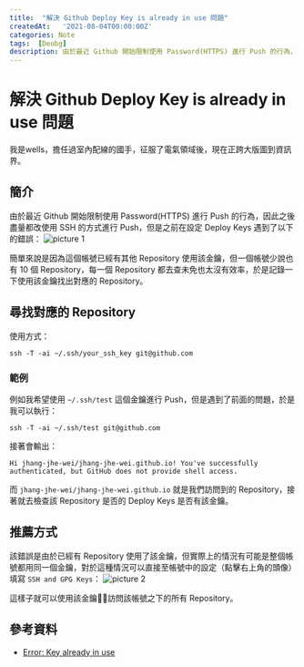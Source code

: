 ```yaml
---
title:  "解決 Github Deploy Key is already in use 問題"
createdAt:   '2021-08-04T00:00:00Z'
categories: Note
tags:  [Deubg]
description: 由於最近 Github 開始限制使用 Password(HTTPS) 進行 Push 的行為，因此之後盡量都改使用 SSH 的方式進行 Push，但是之前在設定 Deploy Keys 遇到了以下的錯誤...
---
```

# 解決 Github Deploy Key is already in use 問題
我是wells，擔任過室內配線的國手，征服了電氣領域後，現在正跨大版圖到資訊界。

## 簡介
由於最近 Github 開始限制使用 Password(HTTPS) 進行 Push 的行為，因此之後盡量都改使用 SSH 的方式進行 Push，但是之前在設定 Deploy Keys 遇到了以下的錯誤：
![picture 1](2021-08-04-github-deploy-key-問題-d63a3fcff010a2f3ab8cb5036b8c5a43c673f11b5ce79d4f01a51b7473032cab.png)

簡單來說是因為這個帳號已經有其他 Repository 使用該金鑰，但一個帳號少說也有 10 個 Repository，每一個 Repository 都去查未免也太沒有效率，於是記錄一下使用該金鑰找出對應的 Repository。

## 尋找對應的 Repository
使用方式：
```shell
ssh -T -ai ~/.ssh/your_ssh_key git@github.com
```

### 範例
例如我希望使用 `~/.ssh/test` 這個金鑰進行 Push，但是遇到了前面的問題，於是我可以執行：
```shell
ssh -T -ai ~/.ssh/test git@github.com
```
接著會輸出：
```
Hi jhang-jhe-wei/jhang-jhe-wei.github.io! You've successfully authenticated, but GitHub does not provide shell access.
```
而 `jhang-jhe-wei/jhang-jhe-wei.github.io` 就是我們訪問到的 Repository，接著就去檢查該 Repository 是否的 Deploy Keys 是否有該金鑰。

## 推薦方式
該錯誤是由於已經有 Repository 使用了該金鑰，但實際上的情況有可能是整個帳號都用同一個金鑰，對於這種情況可以直接至帳號中的設定（點擊右上角的頭像）填寫 `SSH and GPG Keys`：
![picture 2](2021-08-04-github-deploy-key-問題-779a008fddd8581e679bc84a265bf149b4b982d833215f51ed4b1a534e88969f.png)

這樣子就可以使用該金鑰訪問該帳號之下的所有 Repository。

## 參考資料
- [Error: Key already in use](https://docs.github.com/en/github/authenticating-to-github/troubleshooting-ssh/error-key-already-in-use)
